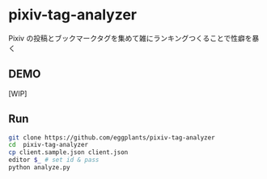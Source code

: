 # pixiv-tag-analyzer

Pixiv の投稿とブックマークタグを集めて雑にランキングつくることで性癖を暴く

## DEMO

[WIP]

## Run

```bash
git clone https://github.com/eggplants/pixiv-tag-analyzer
cd  pixiv-tag-analyzer
cp client.sample.json client.json
editor $_ # set id & pass
python analyze.py
```
